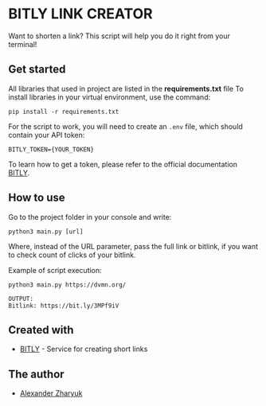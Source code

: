 # BITLY LINK CREATOR

Want to shorten a link? This script will help you do it right from your terminal!

## Get started

All libraries that used in project are listed in the **requirements.txt** file
To install libraries in your virtual environment, use the command:

```
pip install -r requirements.txt
```

For the script to work, you will need to create an `.env` file, which should contain your API token:

```
BITLY_TOKEN={YOUR_TOKEN}
```

To learn how to get a token, please refer to the official documentation [BITLY](https://dev.bitly.com/).

## How to use

Go to the project folder in your console and write:
```
python3 main.py [url]
```
Where, instead of the URL parameter, pass the full link or bitlink, if you want to check count of clicks of your bitlink.

Example of script execution:
```
python3 main.py https://dvmn.org/

OUTPUT:
Bitlink: https://bit.ly/3MPf9iV
```

## Created with

* [BITLY](https://bitly.com/) - Service for creating short links

## The author

* [Alexander Zharyuk](https://gist.github.com/AlexanderZharyuk)
